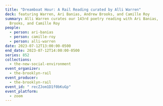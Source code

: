 ```yaml
---
title: "Dreamboat Hour: A Rail Reading curated by Alli Warren"
deck: featuring Warren, Ari Banias, Andrew Brooks, and Camille Roy
summary: Alli Warren curates our 143rd poetry reading with Ari Banias, Andrew
  Brooks, and Camille Roy
people:
  - person: ari-banias
  - person: camille-roy
  - person: alli-warren
date: 2023-07-12T13:00:00-0500
end_date: 2023-07-12T14:00:00-0500
series: 852
collections:
  - the-new-social-environment
event_organizer:
  - the-brooklyn-rail
event_producer:
  - the-brooklyn-rail
event_id: " recZJom1D1f0bKuGp"
event_platform:
  - zoom
---
```

